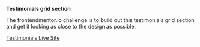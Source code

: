 **Testimonials grid section**

The frontendmentor.io challenge is to build out this testimonials grid section and get it looking as close to the design as possible.

[Testimonials Live Site](https://keen-stardust-133065.netlify.app/)
